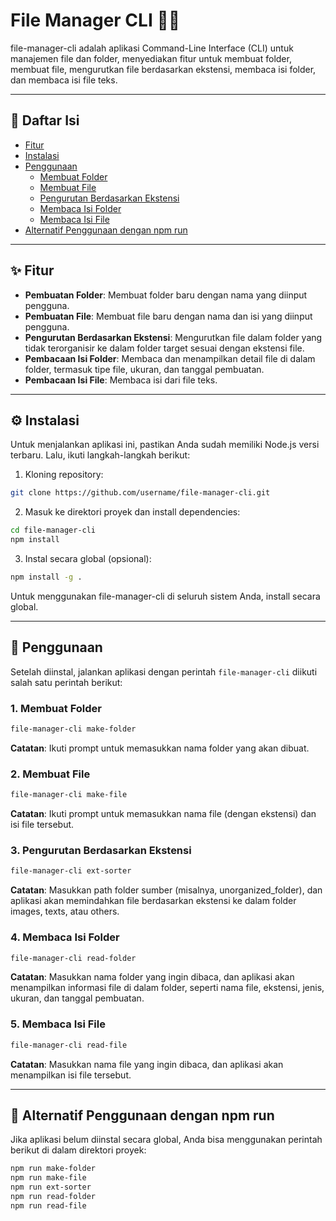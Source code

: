 # File Manager CLI 📁🔧

file-manager-cli adalah aplikasi Command-Line Interface (CLI) untuk manajemen file dan folder, menyediakan fitur untuk membuat folder, membuat file, mengurutkan file berdasarkan ekstensi, membaca isi folder, dan membaca isi file teks.

---

## 📑 Daftar Isi
- [Fitur](#-fitur)
- [Instalasi](#️-instalasi)
- [Penggunaan](#-penggunaan)
  - [Membuat Folder](#1-membuat-folder)
  - [Membuat File](#2-membuat-file)
  - [Pengurutan Berdasarkan Ekstensi](#3-pengurutan-berdasarkan-ekstensi)
  - [Membaca Isi Folder](#4-membaca-isi-folder)
  - [Membaca Isi File](#5-membaca-isi-file)
- [Alternatif Penggunaan dengan npm run](#-alternatif-penggunaan-dengan-npm-run)

---

## ✨ Fitur
- **Pembuatan Folder**: Membuat folder baru dengan nama yang diinput pengguna.
- **Pembuatan File**: Membuat file baru dengan nama dan isi yang diinput pengguna.
- **Pengurutan Berdasarkan Ekstensi**: Mengurutkan file dalam folder yang tidak terorganisir ke dalam folder target sesuai dengan ekstensi file.
- **Pembacaan Isi Folder**: Membaca dan menampilkan detail file di dalam folder, termasuk tipe file, ukuran, dan tanggal pembuatan.
- **Pembacaan Isi File**: Membaca isi dari file teks.

---

## ⚙️ Instalasi
Untuk menjalankan aplikasi ini, pastikan Anda sudah memiliki Node.js versi terbaru. Lalu, ikuti langkah-langkah berikut:

1. Kloning repository:
```bash
git clone https://github.com/username/file-manager-cli.git
```

2. Masuk ke direktori proyek dan install dependencies:
```bash
cd file-manager-cli
npm install
```

3. Instal secara global (opsional):
```bash
npm install -g .
```
Untuk menggunakan file-manager-cli di seluruh sistem Anda, install secara global.

---

## 🚀 Penggunaan
Setelah diinstal, jalankan aplikasi dengan perintah `file-manager-cli` diikuti salah satu perintah berikut:

### 1. Membuat Folder
```bash
file-manager-cli make-folder
```
**Catatan**: Ikuti prompt untuk memasukkan nama folder yang akan dibuat.

### 2. Membuat File
```bash
file-manager-cli make-file
```
**Catatan**: Ikuti prompt untuk memasukkan nama file (dengan ekstensi) dan isi file tersebut.

### 3. Pengurutan Berdasarkan Ekstensi
```bash
file-manager-cli ext-sorter
```
**Catatan**: Masukkan path folder sumber (misalnya, unorganized_folder), dan aplikasi akan memindahkan file berdasarkan ekstensi ke dalam folder images, texts, atau others.

### 4. Membaca Isi Folder
```bash
file-manager-cli read-folder
```
**Catatan**: Masukkan nama folder yang ingin dibaca, dan aplikasi akan menampilkan informasi file di dalam folder, seperti nama file, ekstensi, jenis, ukuran, dan tanggal pembuatan.

### 5. Membaca Isi File
```bash
file-manager-cli read-file
```
**Catatan**: Masukkan nama file yang ingin dibaca, dan aplikasi akan menampilkan isi file tersebut.

---

## 🔄 Alternatif Penggunaan dengan npm run
Jika aplikasi belum diinstal secara global, Anda bisa menggunakan perintah berikut di dalam direktori proyek:

```bash
npm run make-folder
npm run make-file
npm run ext-sorter
npm run read-folder
npm run read-file
```
